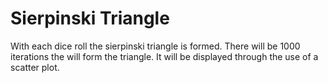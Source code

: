 # Sierpinski Triangle
With each dice roll the sierpinski triangle is formed. 
There will be 1000 iterations the will form the triangle.
It will be displayed through the use of a scatter plot. 
